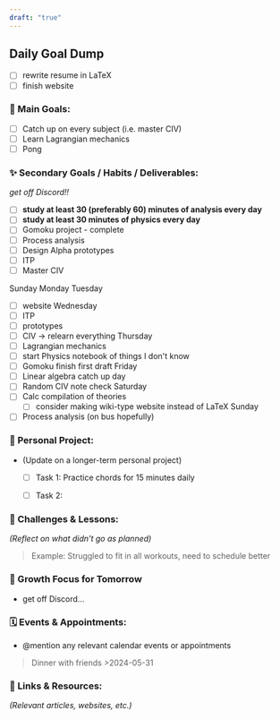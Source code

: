 ```yaml
---
draft: "true"
---
```

## Daily Goal Dump
- [ ] rewrite resume in LaTeX
- [ ] finish website
### 🎯 Main Goals: 
- [ ] Catch up on every subject (i.e. master CIV)
- [ ] Learn Lagrangian mechanics
- [ ] Pong
### ✨ Secondary Goals / Habits / Deliverables:
*get off Discord!!*
- [ ] **study at least 30 (preferably 60) minutes of analysis every day**
- [ ] **study at least 30 minutes of physics every day**
- [ ] Gomoku project - complete
- [ ] Process analysis
- [ ] Design Alpha prototypes
- [ ] ITP
- [ ] Master CIV

Sunday
Monday
Tuesday
- [ ] website
Wednesday
- [ ] ITP
- [ ] prototypes
- [ ] CIV -> relearn everything
Thursday
- [ ] Lagrangian mechanics
- [ ] start Physics notebook of things I don't know
- [ ] Gomoku finish first draft
Friday
- [ ] Linear algebra catch up day
- [ ] Random CIV note check
Saturday
- [ ] Calc compilation of theories
	- [ ] consider making wiki-type website instead of LaTeX
Sunday
- [ ] Process analysis (on bus hopefully)

### 🌟 Personal Project: 
* (Update on a longer-term personal project) 
    * [ ] Task 1: Practice chords for 15 minutes daily
    * [ ] Task 2:


### 🚧 Challenges & Lessons: 
*(Reflect on what didn't go as planned)*
> Example: Struggled to fit in all workouts, need to schedule better

### 🌱  Growth Focus for Tomorrow
- get off Discord...

### 🗓 Events & Appointments:  
* @mention any relevant calendar events or appointments
> Dinner with friends >2024-05-31

### 🔗 Links & Resources:
*(Relevant articles, websites, etc.)*